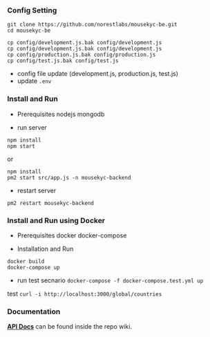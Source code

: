 ### Config Setting

```
git clone https://github.com/norestlabs/mousekyc-be.git
cd mousekyc-be

cp config/development.js.bak config/development.js
cp config/development.js.bak config/development.js
cp config/production.js.bak config/production.js
cp config/test.js.bak config/test.js
```
- config file update (development.js, production.js, test.js)  
- update `.env`  

### Install and Run

- Prerequisites
nodejs
mongodb

- run server
```
npm install
npm start
```
or
```
npm install
pm2 start src/app.js -n mousekyc-backend
```

- restart server
```
pm2 restart mousekyc-backend
```

### Install and Run using Docker
- Prerequisites
docker
docker-compose

- Installation and Run
```
docker build
docker-compose up
```

- run test secnario
`docker-compose -f docker-compose.test.yml up`

test `curl -i http://localhost:3000/global/countries`

### Documentation
[**API Docs**](https://github.com/norestlabs/mousekyc-be/wiki) can be found inside the repo wiki.
